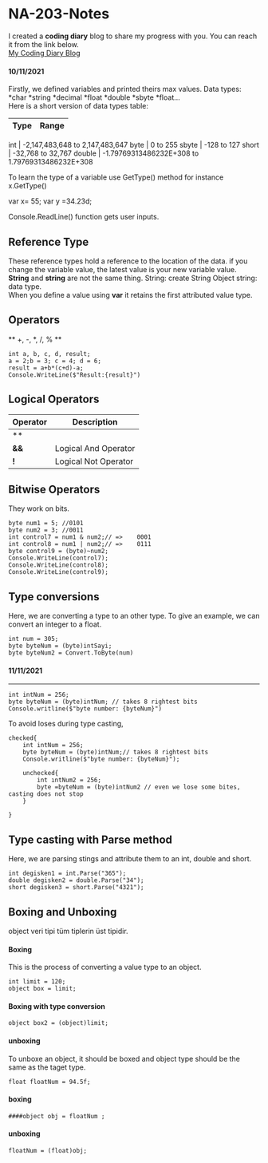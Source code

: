# NA-203-Notes

I created a **coding diary** blog to share my progress with you. You can reach it from the link below.<br />
[My Coding Diary Blog](https://baristutakli.github.io/NA-203-Notes/)
#### 10/11/2021
Firstly, we defined variables and printed theirs max values.
Data types: *char *string  *decimal  *float  *double *sbyte  *float...<br />
Here is a short version of data types table:<br/>


Type | Range
------------ | -------------

int | -2,147,483,648 to 2,147,483,647
byte | 0 to 255
sbyte | -128 to 127
short | -32,768 to 32,767
double | -1.79769313486232E+308 to 1.79769313486232E+308

To learn the type of a variable use GetType() method for instance x.GetType()

var x= 55;
var y =34.23d; 

Console.ReadLine() function gets user inputs.

## Reference Type
These reference types hold a reference to the location of the data.
if you change the variable value, the latest value is your new variable value.<br />
**String** and **string** are not the same thing. String:  create String Object
string: data type.<br /> When you define a value using **var** it retains the first attributed value type.


## Operators

** +, -, *, /, % **
```
int a, b, c, d, result;
a = 2;b = 3; c = 4; d = 6;
result = a+b*(c+d)-a;
Console.WriteLine($"Result:{result}")
```


## Logical Operators
 

Operator | Description
------------ | -------------
**||** |  Logical Or Operator
**&&** | Logical And Operator
**!** | Logical Not Operator 

## Bitwise Operators
They work on bits.

```
byte num1 = 5; //0101
byte num2 = 3; //0011
int control7 = num1 & num2;// =>    0001
int control8 = num1 | num2;// =>    0111
byte control9 = (byte)~num2;
Console.WriteLine(control7);
Console.WriteLine(control8);
Console.WriteLine(control9);
```

## Type conversions
Here, we are converting a type to an other type. To give an example, we can convert an integer to a float.

```
int num = 305;
byte byteNum = (byte)intSayi;
byte byteNum2 = Convert.ToByte(num)
```

#### 11/11/2021
-------------------------------------------------------------
```
int intNum = 256;
byte byteNum = (byte)intNum; // takes 8 rightest bits 
Console.writline($"byte number: {byteNum}")
```
To avoid loses during type casting,
```
checked{
    int intNum = 256;
    byte byteNum = (byte)intNum;// takes 8 rightest bits 
    Console.writline($"byte number: {byteNum}");

    unchecked{
        int ıntNum2 = 256;
        byte =byteNum = (byte)intNum2 // even we lose some bites, casting does not stop
    }

} 
```

## Type casting with Parse method
Here, we are parsing stings and attribute them to an int, double and short.
```
int degisken1 = int.Parse("365");
double degisken2 = double.Parse("34");
short degisken3 = short.Parse("4321");
```

## Boxing and Unboxing
object  veri tipi tüm tiplerin üst tipidir.
#### Boxing
This is the process of converting  a value type to an object.

```
int limit = 120;
object box = limit;
```
#### Boxing with type conversion
```
object box2 = (object)limit;
```
#### unboxing
To unboxe an object, it should be boxed and object type should be the same as the taget type.

```
float floatNum = 94.5f;
```
#### boxing
```
####object obj = floatNum ;
```
#### unboxing
```
floatNum = (float)obj;
 ```



